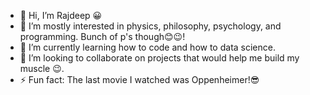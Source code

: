 - 👋 Hi, I’m Rajdeep 😀
- 👀 I’m mostly interested in physics, philosophy, psychology, and programming. Bunch of p's though😊😉!
- 🌱 I’m currently learning how to code and how to data science.
- 💞️ I’m looking to collaborate on projects that would help me build my muscle 😉.
- ⚡ Fun fact: The last movie I watched was Oppenheimer!😎

<!---
localgroup/localgroup is a ✨ special ✨ repository because its `README.md` (this file) appears on your GitHub profile.
You can click the Preview link to take a look at your changes.
--->
